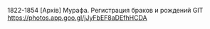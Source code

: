 1822-1854 [Архів] Мурафа. Регистрация браков и рождений GIT
https://photos.app.goo.gl/jJyFbEF8aDEfhHCDA
